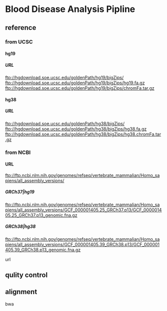 # Blood Disease Analysis Pipline
## reference

### from UCSC
#### hg19

##### URL
ftp://hgdownload.soe.ucsc.edu/goldenPath/hg19/bigZips/
ftp://hgdownload.soe.ucsc.edu/goldenPath/hg19/bigZips/hg19.fa.gz
ftp://hgdownload.soe.ucsc.edu/goldenPath/hg19/bigZips/chromFa.tar.gz

#### hg38
##### URL
ftp://hgdownload.soe.ucsc.edu/goldenPath/hg38/bigZips/
ftp://hgdownload.soe.ucsc.edu/goldenPath/hg38/bigZips/hg38.fa.gz
ftp://hgdownload.soe.ucsc.edu/goldenPath/hg38/bigZips/hg38.chromFa.tar.gz

### from NCBI
#### URL 
ftp://ftp.ncbi.nlm.nih.gov/genomes/refseq/vertebrate_mammalian/Homo_sapiens/all_assembly_versions/
##### GRCh37|hg19
ftp://ftp.ncbi.nlm.nih.gov/genomes/refseq/vertebrate_mammalian/Homo_sapiens/all_assembly_versions/GCF_000001405.25_GRCh37.p13/GCF_000001405.25_GRCh37.p13_genomic.fna.gz
##### GRCh38|hg38
ftp://ftp.ncbi.nlm.nih.gov/genomes/refseq/vertebrate_mammalian/Homo_sapiens/all_assembly_versions/GCF_000001405.39_GRCh38.p13/GCF_000001405.39_GRCh38.p13_genomic.fna.gz


url
## qulity control
## alignment
bwa
